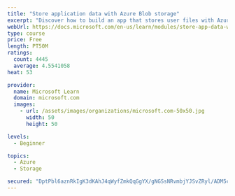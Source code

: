 ```yaml
---
title: "Store application data with Azure Blob storage"
excerpt: "Discover how to build an app that stores user files with Azure Blob storage, use Blob storage in a web app, and use the Azure Storage SDK for .NET Core."
webUrl: https://docs.microsoft.com/en-us/learn/modules/store-app-data-with-azure-blob-storage/
type: course
price: Free
length: PT50M
ratings:
  count: 4445
  average: 4.5541058
heat: 53

provider:
  name: Microsoft Learn
  domain: microsoft.com
  images:
    - url: /assets/images/organizations/microsoft.com-50x50.jpg
      width: 50
      height: 50

levels:
  - Beginner

topics:
  - Azure
  - Storage

secured: "DptPbl6aznRkIgK3dKAhJ4qWyfZmkQqGgYX/gNGSsNRvmbjYJSvZRyl/ADM5cLG948gWs/4SSK3imS8YEumFXZF0zoPczEAxVmmIQeGHiZnpI9kYJlm4vWeQd3Wao5YVBmCqAgU/zYaUkB7om022WLLI3U9jG4pdGgonf7TjFZDd/CFW5+xewoT0RA+dn0EZpIEZaXVYc3pRW3uULeCZGR+MQYqwPQpdarpf2eBYgsGGufx6WogYKhu7eLS/Xh4j2D/zhVbBHdWRUoi/3WjzNo3BVAtDz04yWM5DHJT9Z9yntj/0ByLgk9GR2ncjbGZUBcGwrI8BaILwcF2H+3zXAhWcnFFQbcaPYGbYiDerSodHFzsKBa01cV8bLIjTLT7fHl5xD0MDTEj5PmHiW13T6a4xZao1yabv7v4in2kS87w=;UCoLVLlf85b28tFVWVfg/g=="
---
```


